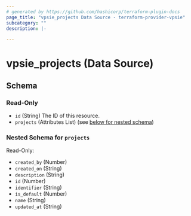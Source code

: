 ```yaml
---
# generated by https://github.com/hashicorp/terraform-plugin-docs
page_title: "vpsie_projects Data Source - terraform-provider-vpsie"
subcategory: ""
description: |-
  
---
```


# vpsie_projects (Data Source)





<!-- schema generated by tfplugindocs -->
## Schema

### Read-Only

- `id` (String) The ID of this resource.
- `projects` (Attributes List) (see [below for nested schema](#nestedatt--projects))

<a id="nestedatt--projects"></a>
### Nested Schema for `projects`

Read-Only:

- `created_by` (Number)
- `created_on` (String)
- `description` (String)
- `id` (Number)
- `identifier` (String)
- `is_default` (Number)
- `name` (String)
- `updated_at` (String)
